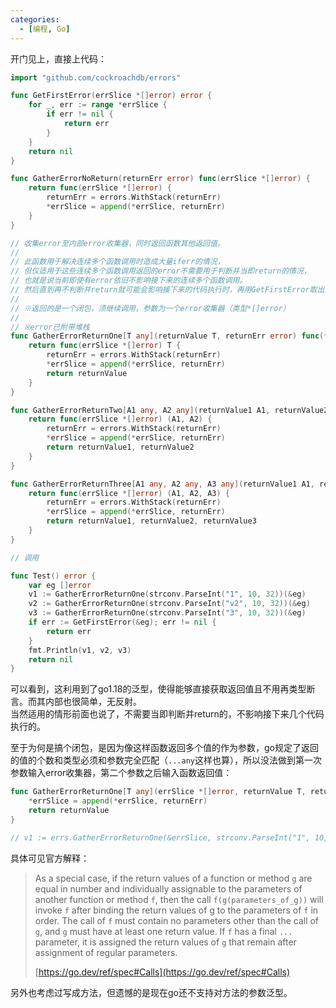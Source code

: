 ```yaml
---
categories: 
  - [编程, Go]
---
```


开门见上，直接上代码：

```go
import "github.com/cockroachdb/errors"

func GetFirstError(errSlice *[]error) error {
	for _, err := range *errSlice {
		if err != nil {
			return err
		}
	}
	return nil
}

func GatherErrorNoReturn(returnErr error) func(errSlice *[]error) {
	return func(errSlice *[]error) {
		returnErr = errors.WithStack(returnErr)
		*errSlice = append(*errSlice, returnErr)
	}
}

// 收集error至内部error收集器，同时返回函数其他返回值。
//
// 此函数用于解决连续多个函数调用时造成大量iferr的情况，
// 但仅适用于这些连续多个函数调用返回的error不需要用于判断并当即return的情况，
// 也就是说当前即使有error依旧不影响接下来的连续多个函数调用。
// 然后直到再不判断并return就可能会影响接下来的代码执行时，再用GetFirstError取出第一个error。
//
// ※返回的是一个闭包，须继续调用，参数为一个error收集器（类型*[]error）
//
// ※error已附带堆栈
func GatherErrorReturnOne[T any](returnValue T, returnErr error) func(*[]error) T {
	return func(errSlice *[]error) T {
		returnErr = errors.WithStack(returnErr)
		*errSlice = append(*errSlice, returnErr)
		return returnValue
	}
}

func GatherErrorReturnTwo[A1 any, A2 any](returnValue1 A1, returnValue2 A2, returnErr error) func(*[]error) (A1, A2) {
	return func(errSlice *[]error) (A1, A2) {
		returnErr = errors.WithStack(returnErr)
		*errSlice = append(*errSlice, returnErr)
		return returnValue1, returnValue2
	}
}

func GatherErrorReturnThree[A1 any, A2 any, A3 any](returnValue1 A1, returnValue2 A2, returnValue3 A3, returnErr error) func(*[]error) (A1, A2, A3) {
	return func(errSlice *[]error) (A1, A2, A3) {
		returnErr = errors.WithStack(returnErr)
		*errSlice = append(*errSlice, returnErr)
		return returnValue1, returnValue2, returnValue3
	}
}

// 调用

func Test() error {
    var eg []error
    v1 := GatherErrorReturnOne(strconv.ParseInt("1", 10, 32))(&eg)
    v2 := GatherErrorReturnOne(strconv.ParseInt("v2", 10, 32))(&eg)
    v3 := GatherErrorReturnOne(strconv.ParseInt("3", 10, 32))(&eg)
    if err := GetFirstError(&eg); err != nil {
        return err
    }
    fmt.Println(v1, v2, v3)
    return nil
}

```

可以看到，这利用到了go1.18的泛型，使得能够直接获取返回值且不用再类型断言。而其内部也很简单，无反射。<br />当然适用的情形前面也说了，不需要当即判断并return的，不影响接下来几个代码执行的。

至于为何是搞个闭包，是因为像这样函数返回多个值的作为参数，go规定了返回的值的个数和类型必须和参数完全匹配（`...any`这样也算），所以没法做到第一次参数输入error收集器，第二个参数之后输入函数返回值：

```go
func GatherErrorReturnOne[T any](errSlice *[]error, returnValue T, returnErr error) T {
	*errSlice = append(*errSlice, returnErr)
	return returnValue
}

// v1 := errs.GatherErrorReturnOne(&errSlice, strconv.ParseInt("1", 10, 32)) 	这样会报错
```

具体可见官方解释：

> As a special case, if the return values of a function or method `g` are equal in number and individually assignable to the parameters of another function or method `f`, then the call `f(g(parameters_of_g))` will invoke `f` after binding the return values of g to the parameters of `f` in order. The call of `f` must contain no parameters other than the call of `g`, and `g` must have at least one return value. If `f` has a final `...` parameter, it is assigned the return values of `g` that remain after assignment of regular parameters.
>  
> [https://go.dev/ref/spec#Calls](https://go.dev/ref/spec#Calls)

另外也考虑过写成方法，但遗憾的是现在go还不支持对方法的参数泛型。
